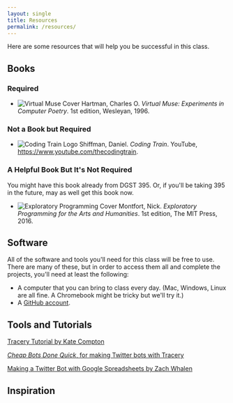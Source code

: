 ```yaml
---
layout: single
title: Resources
permalink: /resources/
---
```


Here are some resources that will help you be successful in this class.

## Books

### Required

 - <img class="rt" src="{{ site.baseurl }}/images/virtualmuse.jpg" alt="Virtual Muse Cover" /> Hartman, Charles O. _Virtual Muse: Experiments in Computer Poetry_. 1st edition, Wesleyan, 1996.

### Not a Book but Required

 - <img class="rt" src="{{ site.baseurl }}/images/coding-train.jpg" alt="Coding Train Logo" /> Shiffman, Daniel. _Coding Train_. YouTube, <a href="https://www.youtube.com/thecodingtrain">https://www.youtube.com/thecodingtrain</a>.



### A Helpful Book But It's Not Required
You might have this book already from DGST 395. Or, if you'll be taking 395 in the future, may as well get this book now.

 - <img class="rt" src="{{ site.baseurl }}/images/ep.jpg" alt="Exploratory Programming Cover" /> Montfort, Nick. _Exploratory Programming for the Arts and Humanities_. 1st edition, The MIT Press, 2016.

## Software

All of the software and tools you'll need for this class will be free to use. There are many of these, but in order to access them all and complete the projects, you'll need at least the following:

 - A computer that you can bring to class every day. (Mac, Windows, Linux are all fine. A Chromebook might be tricky but we'll try it.)
 - A <a href="http://www.github.com">GitHub account</a>.

## Tools and Tutorials

<a href="http://www.crystalcodepalace.com/traceryTut.html">Tracery Tutorial by Kate Compton</a>

<a href="http://cheapbotsdonequick.com">_Cheap Bots Done Quick_, for making Twitter bots with Tracery</a>

<a href="https://zachwhalen.github.io/ssbot/">Making a Twitter Bot with Google Spreadsheets by Zach Whalen</a>



## Inspiration





